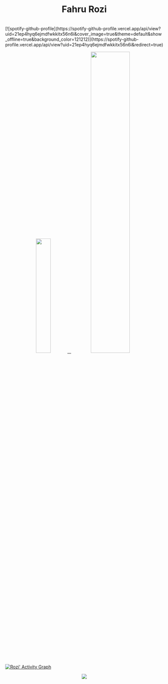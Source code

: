 <!-- ### Hi there 👋 -->

<!--
**fahrurozi/fahrurozi** is a ✨ _special_ ✨ repository because its `README.md` (this file) appears on your GitHub profile.

Here are some ideas to get you started:

- 🔭 I’m currently working on ...
- 🌱 I’m currently learning ...
- 👯 I’m looking to collaborate on ...
- 🤔 I’m looking for help with ...
- 💬 Ask me about ...
- 📫 How to reach me: ...
- 😄 Pronouns: ...
- ⚡ Fun fact: ...
-->

<!-- ![](https://visitor-badge.laobi.icu/badge?page_id=fahrurozi.fahrurozi) -->
<!-- [![Github](https://img.shields.io/github/followers/fahrurozi?label=Follow&style=social)](https://github.com/fahrurozi) -->
<!-- ![GitHub stats](https://github-readme-stats.vercel.app/api?username=fahrurozi&show_icons=true&theme=tokyonight)
![Top Langs](https://github-readme-stats.vercel.app/api/top-langs/?username=CharalambosIoannou&theme=tokyonight) -->



<h1 align="center">
  <b>Fahru Rozi</b>
</h1>
<br/>
[![spotify-github-profile](https://spotify-github-profile.vercel.app/api/view?uid=21ep4hyq6ejmdfwkkitx56n6i&cover_image=true&theme=default&show_offline=true&background_color=121212)](https://spotify-github-profile.vercel.app/api/view?uid=21ep4hyq6ejmdfwkkitx56n6i&redirect=true)
<p align="center">
  <a href="#">
    <img width="30.5%" src="https://github-contribution-stats.vercel.app/api/?username=fahrurozi" />
    &nbsp;
    <img width="49.5%" src="https://github-readme-streak-stats.herokuapp.com/?user=fahrurozi&theme=gruvbox&hide_border=true" />
  </a>
</p>

[![Rozi' Activity Graph](https://github-readme-activity-graph.cyclic.app/graph?username=fahrurozi&custom_title=Rozi's%20Contribution%20Graph&theme=gruvbox&bg_color=282828&hide_border=true&line=d1a01f&point=c58545)](#)
<p align="center">
  <a href="#">
    <img src="https://github-readme-stats.vercel.app/api/top-langs/?username=fahrurozi&theme=tokyonight&layout=compact" />
  </a>
</p>



<summary>
<!-- [![Github Stats](https://github-readme-stats.vercel.app/api?username=fahrurozi)](https://github.com/fahrurozi&theme=tokyonight) -->
<!-- ![GitHub stats](https://github-readme-stats.vercel.app/api?username=fahrurozi&show_icons=true&theme=tokyonight&count_private=true) -->
<!-- ![Top Languages](https://github-readme-stats.vercel.app/api/top-langs/?username=fahrurozi&theme=tokyonight&layout=compact)  -->
</summary>
